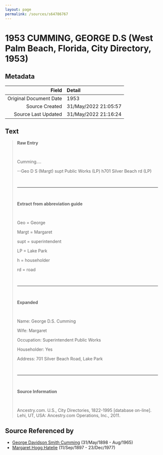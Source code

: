 ```yaml
---
layout: page
permalink: /sources/s64786767
---
```


# 1953 CUMMING, GEORGE D.S (West Palm Beach, Florida, City Directory, 1953)

## Metadata
Field | Detail
---:|:---
Original Document Date | 1953
Source Created | 31/May/2022 21:05:57
Source Last Updated | 31/May/2022 21:16:24

## Text

> **Raw Entry**
>
> <br/>
>
> Cumming....
>
> --Geo D S (Margt) supt Public Works (LP) h701 Silver Beach rd (LP)
>
> <br/>
>
> ---
>
> <br/>
>
> **Extract from abbreviation guide**
>
> <br/>
>
> Geo = George
>
> Margt = Margaret
>
> supt = superintendent
>
> LP = Lake Park
>
> h = householder
>
> rd = road
>
> <br/>
>
> ---
>
> <br/>
>
> **Expanded**
>
> <br/>
>
> Name: George D.S. Cumming
>
> Wife: Margaret
>
> Occupation: Superintendent Public Works
>
> Householder: Yes
>
> Address: 701 Silver Beach Road, Lake Park
>
> <br/>
>
> ---
>
> <br/>
>
> **Source Information**
>
> <br/>
>
> Ancestry.com. U.S., City Directories, 1822-1995 [database on-line]. Lehi, UT, USA: Ancestry.com Operations, Inc., 2011.
>

## Source Referenced by

* [George Davidson Smith Cumming](../people/@13773669@-george-davidson-smith-cumming-b1898-5-31-d1965-8.md) (31/May/1898 - Aug/1965)
* [Margaret Hogg Hatelie](../people/@43723296@-margaret-hogg-hatelie-b1897-9-11-d1977-12-23.md) (11/Sep/1897 - 23/Dec/1977)
